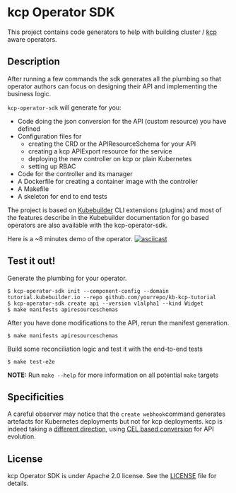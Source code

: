 # kcp Operator SDK

This project contains code generators to help with building cluster / [kcp](https://github.com/kcp-dev/kcp) aware operators.
## Description

After running a few commands the sdk generates all the plumbing so that operator authors can focus on designing their API and implementing the business logic.

`kcp-operator-sdk` will generate for you:

- Code doing the json conversion for the API (custom resource) you have defined
- Configuration files for
  - creating the CRD or the APIResourceSchema for your API
  - creating a kcp APIExport resource for the service
  - deploying the new controller on kcp or plain Kubernetes
  - setting up RBAC
- Code for the controller and its manager
- A Dockerfile for creating a container image with the controller
- A Makefile
- A skeleton for end to end tests

The project is based on [Kubebuilder](https://book.kubebuilder.io/) CLI extensions (plugins) and most of the features describe in the Kubebuilder documentation for go based operators are also available with the kcp-operator-sdk.

Here is a  ~8 minutes demo  of the operator.
[![asciicast](https://asciinema.org/a/531109.svg)](https://asciinema.org/a/531109)

## Test it out!

Generate the plumbing for your operator.

~~~
$ kcp-operator-sdk init --component-config --domain tutorial.kubebuilder.io --repo github.com/yourrepo/kb-kcp-tutorial
$ kcp-operator-sdk create api --version v1alpha1 --kind Widget
$ make manifests apiresourceschemas
~~~

After you have done modifications to the API, rerun the manifest generation.

~~~
$ make manifests apiresourceschemas
~~~

Build some reconciliation logic and test it with the end-to-end tests

~~~
$ make test-e2e
~~~

**NOTE:** Run `make --help` for more information on all potential `make` targets

## Specificities

A careful observer may notice that the `create webhook`command generates artefacts for Kubernetes deployments but not for kcp deployments.
kcp is indeed taking a [different direction](https://github.com/kubernetes/enhancements/tree/master/keps/sig-api-machinery/3488-cel-admission-control), using [CEL based conversion](https://hackmd.io/_EnPemBUTF-b7WFs8o6Gjw) for API evolution.

## License

kcp Operator SDK is under Apache 2.0 license. See the [LICENSE](./LICENSE) file for details.

